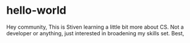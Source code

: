 # hello-world
Hey community,
This is Stiven learning a little bit more about CS. Not a developer or anything, just interested in broadening my skills set.
Best,
